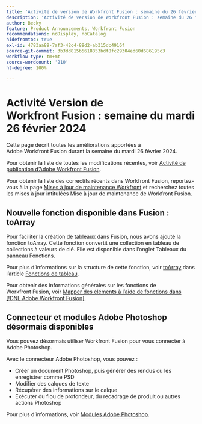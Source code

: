 ```yaml
---
title: 'Activité de version de Workfront Fusion : semaine du 26 février 2024'
description: 'Activité de version de Workfront Fusion : semaine du 26 février 2024'
author: Becky
feature: Product Announcements, Workfront Fusion
recommendations: noDisplay, noCatalog
hidefromtoc: true
exl-id: 4783aa89-7af3-42c4-89d2-ab315dc4916f
source-git-commit: 3b3dd815b5618853bdf8fc29304ed60d686195c3
workflow-type: tm+mt
source-wordcount: '210'
ht-degree: 100%

---
```


# Activité Version de Workfront Fusion : semaine du mardi 26 février 2024

Cette page décrit toutes les améliorations apportées à Adobe Workfront Fusion durant la semaine du mardi 26 février 2024.

Pour obtenir la liste de toutes les modifications récentes, voir [Activité de publication d’Adobe Workfront Fusion](../../../product-announcements/product-releases/fusion-release-activity/fusion-release-activity.md).

Pour obtenir la liste des correctifs récents dans Workfront Fusion, reportez-vous à la page [Mises à jour de maintenance Workfront](https://experienceleague.adobe.com/docs/workfront-known-issues/releases/current-updates.html?lang=fr) et recherchez toutes les mises à jour intitulées Mise à jour de maintenance de Workfront Fusion.

## Nouvelle fonction disponible dans Fusion : toArray

Pour faciliter la création de tableaux dans Fusion, nous avons ajouté la fonction toArray. Cette fonction convertit une collection en tableau de collections à valeurs de clé. Elle est disponible dans l’onglet Tableaux du panneau Fonctions.

Pour plus d’informations sur la structure de cette fonction, voir [toArray](/help/quicksilver/workfront-fusion/functions/array-functions.md#toarray) dans l’article [Fonctions de tableau](/help/quicksilver/workfront-fusion/functions/array-functions.md).

Pour obtenir des informations générales sur les fonctions de Workfront Fusion, voir [Mapper des éléments à l’aide de fonctions dans  [!DNL Adobe Workfront Fusion]](/help/quicksilver/workfront-fusion/functions/map-using-functions.md).

## Connecteur et modules Adobe Photoshop désormais disponibles

Vous pouvez désormais utiliser Workfront Fusion pour vous connecter à Adobe Photoshop.

Avec le connecteur Adobe Photoshop, vous pouvez :

* Créer un document Photoshop, puis générer des rendus ou les enregistrer comme PSD
* Modifier des calques de texte
* Récupérer des informations sur le calque
* Exécuter du flou de profondeur, du recadrage de produit ou autres actions Photoshop

Pour plus d’informations, voir [Modules Adobe Photoshop](/help/quicksilver/workfront-fusion/apps-and-their-modules/adobe-photoshop-modules.md).
